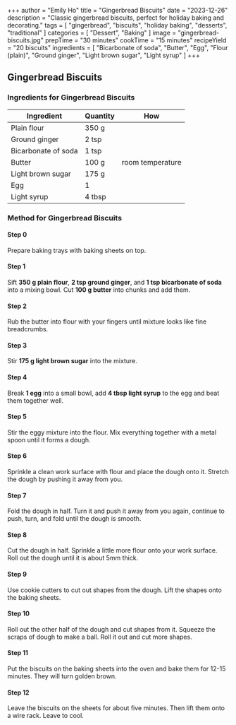 +++
author = "Emily Ho"
title = "Gingerbread Biscuits"
date = "2023-12-26"
description = "Classic gingerbread biscuits, perfect for holiday baking and decorating."
tags = [
    "gingerbread", "biscuits", "holiday baking", "desserts", "traditional"
]
categories = [
    "Dessert", "Baking"
]
image = "gingerbread-biscuits.jpg"
prepTime = "30 minutes"
cookTime = "15 minutes"
recipeYield = "20 biscuits"
ingredients = [ 
    "Bicarbonate of soda", 
    "Butter", 
    "Egg", 
    "Flour (plain)", 
    "Ground ginger", 
    "Light brown sugar", 
    "Light syrup"
]
+++

## Gingerbread Biscuits
### Ingredients for Gingerbread Biscuits
Ingredient | Quantity | How
---|---|---
Plain flour            | 350 g        | 
Ground ginger          | 2 tsp        | 
Bicarbonate of soda    | 1 tsp        | 
Butter                 | 100 g        | room temperature
Light brown sugar      | 175 g        | 
Egg                    | 1            | 
Light syrup            | 4 tbsp       | 

### Method for Gingerbread Biscuits
#### Step 0
Prepare baking trays with baking sheets on top.

#### Step 1
Sift **350 g plain flour**, **2 tsp ground ginger**, and **1 tsp bicarbonate of soda** into a mixing bowl. Cut **100 g butter** into chunks and add them.

#### Step 2
Rub the butter into flour with your fingers until mixture looks like fine breadcrumbs.

#### Step 3
Stir **175 g light brown sugar** into the mixture. 

#### Step 4
Break **1 egg** into a small bowl, add **4 tbsp light syrup** to the egg and beat them together well.

#### Step 5
Stir the eggy mixture into the flour. Mix everything together with a metal spoon until it forms a dough.

#### Step 6
Sprinkle a clean work surface with flour and place the dough onto it. Stretch the dough by pushing it away from you.

#### Step 7
Fold the dough in half. Turn it and push it away from you again, continue to push, turn, and fold until the dough is smooth.

#### Step 8
Cut the dough in half. Sprinkle a little more flour onto your work surface. Roll out the dough until it is about 5mm thick.

#### Step 9
Use cookie cutters to cut out shapes from the dough. Lift the shapes onto the baking sheets.

#### Step 10
Roll out the other half of the dough and cut shapes from it. Squeeze the scraps of dough to make a ball. Roll it out and cut more shapes.

#### Step 11
Put the biscuits on the baking sheets into the oven and bake them for 12-15 minutes. They will turn golden brown.

#### Step 12
Leave the biscuits on the sheets for about five minutes. Then lift them onto a wire rack. Leave to cool.
